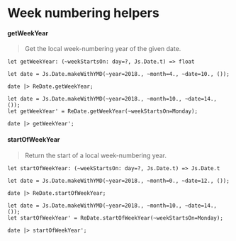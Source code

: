 # Week numbering helpers

#### getWeekYear

> Get the local week-numbering year of the given date.

`let getWeekYear: (~weekStartsOn: day=?, Js.Date.t) => float`

```reason
let date = Js.Date.makeWithYMD(~year=2018., ~month=4., ~date=10., ());

date |> ReDate.getWeekYear;
```

```reason
let date = Js.Date.makeWithYMD(~year=2018., ~month=10., ~date=14., ());
let getWeekYear' = ReDate.getWeekYear(~weekStartsOn=Monday);

date |> getWeekYear';
```

#### startOfWeekYear

> Return the start of a local week-numbering year.

`let startOfWeekYear: (~weekStartsOn: day=?, Js.Date.t) => Js.Date.t`

```reason
let date = Js.Date.makeWithYMD(~year=2018., ~month=0., ~date=12., ());

date |> ReDate.startOfWeekYear;
```

```reason
let date = Js.Date.makeWithYMD(~year=2018., ~month=10., ~date=14., ());
let startOfWeekYear' = ReDate.startOfWeekYear(~weekStartsOn=Monday);

date |> startOfWeekYear';
```
